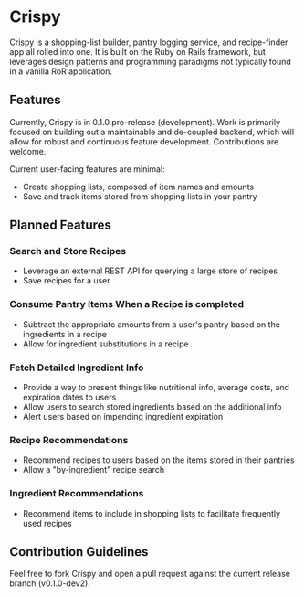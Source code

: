 # Crispy

Crispy is a shopping-list builder, pantry logging service, and recipe-finder app all rolled into one. It is built on the Ruby on Rails framework, but leverages design patterns and programming paradigms not typically found in a vanilla RoR application.

## Features

Currently, Crispy is in 0.1.0 pre-release (development). Work is primarily focused on building out a maintainable and de-coupled backend, which will allow for robust and continuous feature development. Contributions are welcome.

Current user-facing features are minimal:
- Create shopping lists, composed of item names and amounts
- Save and track items stored from shopping lists in your pantry

## Planned Features

### Search and Store Recipes
- Leverage an external REST API for querying a large store of recipes
- Save recipes for a user

### Consume Pantry Items When a Recipe is completed
- Subtract the appropriate amounts from a user's pantry based on the ingredients in a recipe
- Allow for ingredient substitutions in a recipe

### Fetch Detailed Ingredient Info
- Provide a way to present things like nutritional info, average costs, and expiration dates to users
- Allow users to search stored ingredients based on the additional info
- Alert users based on impending ingredient expiration

### Recipe Recommendations
- Recommend recipes to users based on the items stored in their pantries
- Allow a "by-ingredient" recipe search

### Ingredient Recommendations
- Recommend items to include in shopping lists to facilitate frequently used recipes

## Contribution Guidelines

Feel free to fork Crispy and open a pull request against the current release branch (v0.1.0-dev2).
